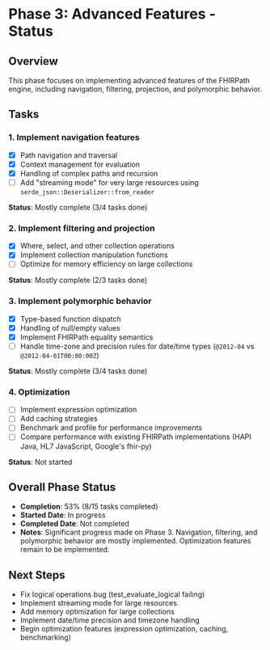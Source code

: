 # Phase 3: Advanced Features - Status

## Overview
This phase focuses on implementing advanced features of the FHIRPath engine, including navigation, filtering, projection, and polymorphic behavior.

## Tasks

### 1. Implement navigation features
- [x] Path navigation and traversal
- [x] Context management for evaluation
- [x] Handling of complex paths and recursion
- [ ] Add "streaming mode" for very large resources using `serde_json::Deserializer::from_reader`

**Status**: Mostly complete (3/4 tasks done)

### 2. Implement filtering and projection
- [x] Where, select, and other collection operations
- [x] Implement collection manipulation functions
- [ ] Optimize for memory efficiency on large collections

**Status**: Mostly complete (2/3 tasks done)

### 3. Implement polymorphic behavior
- [x] Type-based function dispatch
- [x] Handling of null/empty values
- [x] Implement FHIRPath equality semantics
- [ ] Handle time-zone and precision rules for date/time types (`@2012-04` vs `@2012-04-01T00:00:00Z`)

**Status**: Mostly complete (3/4 tasks done)

### 4. Optimization
- [ ] Implement expression optimization
- [ ] Add caching strategies
- [ ] Benchmark and profile for performance improvements
- [ ] Compare performance with existing FHIRPath implementations (HAPI Java, HL7 JavaScript, Google's fhir-py)

**Status**: Not started

## Overall Phase Status
- **Completion**: 53% (8/15 tasks completed)
- **Started Date**: In progress
- **Completed Date**: Not completed
- **Notes**: Significant progress made on Phase 3. Navigation, filtering, and polymorphic behavior are mostly implemented. Optimization features remain to be implemented.

## Next Steps
- Fix logical operations bug (test_evaluate_logical failing)
- Implement streaming mode for large resources
- Add memory optimization for large collections
- Implement date/time precision and timezone handling
- Begin optimization features (expression optimization, caching, benchmarking)
